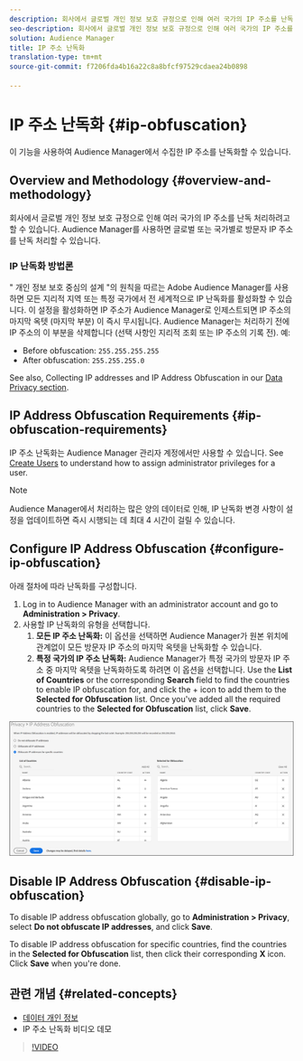 ```yaml
---
description: 회사에서 글로벌 개인 정보 보호 규정으로 인해 여러 국가의 IP 주소를 난독 처리하려고 할 수 있습니다. Audience Manager를 사용하면 글로벌 또는 국가별로 방문자 IP 주소를 난독 처리할 수 있습니다.
seo-description: 회사에서 글로벌 개인 정보 보호 규정으로 인해 여러 국가의 IP 주소를 난독 처리하려고 할 수 있습니다. Audience Manager를 사용하면 글로벌 또는 국가별로 방문자 IP 주소를 난독 처리할 수 있습니다.
solution: Audience Manager
title: IP 주소 난독화
translation-type: tm+mt
source-git-commit: f7206fda4b16a22c8a8bfcf97529cdaea24b0898

---
```



# IP 주소 난독화 {#ip-obfuscation}

이 기능을 사용하여 Audience Manager에서 수집한 IP 주소를 난독화할 수 있습니다.

## Overview and Methodology {#overview-and-methodology}

회사에서 글로벌 개인 정보 보호 규정으로 인해 여러 국가의 IP 주소를 난독 처리하려고 할 수 있습니다. Audience Manager를 사용하면 글로벌 또는 국가별로 방문자 IP 주소를 난독 처리할 수 있습니다.

### IP 난독화 방법론

" 개인 정보 보호 중심의 설계 "의 원칙을 따르는 Adobe Audience Manager를 사용하면 모든 지리적 지역 또는 특정 국가에서 전 세계적으로 IP 난독화를 활성화할 수 있습니다. 이 설정을 활성화하면 IP 주소가 Audience Manager로 인제스트되면 IP 주소의 마지막 옥텟 (마지막 부분) 이 즉시 무시됩니다. Audience Manager는 처리하기 전에 IP 주소의 이 부분을 삭제합니다 (선택 사항인 지리적 조회 또는 IP 주소의 기록 전). 예:

* Before obfuscation: `255.255.255.255`
* After obfuscation: `255.255.255.0`

See also, Collecting IP addresses and IP Address Obfuscation in our [Data Privacy section](/help/using/overview/data-security-and-privacy/data-privacy.md).

## IP Address Obfuscation Requirements {#ip-obfuscation-requirements}

IP 주소 난독화는 Audience Manager 관리자 계정에서만 사용할 수 있습니다. See [Create Users](/help/using/features/administration/administration-overview.md#create-users) to understand how to assign administrator privileges for a user.

>[!NOTE]
>
> Audience Manager에서 처리하는 많은 양의 데이터로 인해, IP 난독화 변경 사항이 설정을 업데이트하면 즉시 시행되는 데 최대 4 시간이 걸릴 수 있습니다.

## Configure IP Address Obfuscation {#configure-ip-obfuscation}

아래 절차에 따라 난독화를 구성합니다.

1. Log in to Audience Manager with an administrator account and go to **Administration &gt; Privacy**.
2. 사용할 IP 난독화의 유형을 선택합니다.
   1. **모든 IP 주소 난독화:** 이 옵션을 선택하면 Audience Manager가 원본 위치에 관계없이 모든 방문자 IP 주소의 마지막 옥텟을 난독화할 수 있습니다.
   2. **특정 국가의 IP 주소 난독화:** Audience Manager가 특정 국가의 방문자 IP 주소 중 마지막 옥텟을 난독화하도록 하려면 이 옵션을 선택합니다. Use the **List of Countries** or the corresponding **Search** field to find the countries to enable IP obfuscation for, and click the + icon to add them to the **Selected for Obfuscation** list. Once you've added all the required countries to the **Selected for Obfuscation** list, click **Save**.

![](assets/ip-obfuscation.png)

## Disable IP Address Obfuscation {#disable-ip-obfuscation}

To disable IP address obfuscation globally, go to **Administration &gt; Privacy**, select **Do not obfuscate IP addresses**, and click **Save**.

To disable IP address obfuscation for specific countries, find the countries in the **Selected for Obfuscation** list, then click their corresponding **X** icon. Click **Save** when you're done.

## 관련 개념 {#related-concepts}

* [데이터 개인 정보](/help/using/overview/data-security-and-privacy/data-privacy.md)
* IP 주소 난독화 비디오 데모
>[!VIDEO](https://video.tv.adobe.com/v/27218/?captions=kor)

